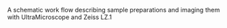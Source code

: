 ---
---
A schematic work flow describing sample preparations and imaging them
with UltraMicroscope and Zeiss LZ.1
